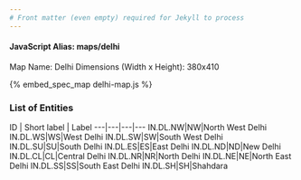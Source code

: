 ```yaml
---
# Front matter (even empty) required for Jekyll to process
---
```


#### JavaScript Alias: maps/delhi

Map Name: Delhi
Dimensions (Width x Height): 380x410




{% embed_spec_map delhi-map.js %}

### List of Entities

ID | Short label | Label
---|---|---|---
IN.DL.NW|NW|North West Delhi
IN.DL.WS|WS|West Delhi
IN.DL.SW|SW|South West Delhi
IN.DL.SU|SU|South Delhi
IN.DL.ES|ES|East Delhi
IN.DL.ND|ND|New Delhi
IN.DL.CL|CL|Central Delhi
IN.DL.NR|NR|North Delhi
IN.DL.NE|NE|North East Delhi
IN.DL.SS|SS|South East Delhi
IN.DL.SH|SH|Shahdara